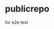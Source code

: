 # publicrepo
for e2e test



























































































































































































































































































































































































































































































































































































































































































































































































































































































































































































































































































































































































































































































































































































































































































































































































































































































































































































































































































































































































































































































































































































































































































































































































































































































































































































































































































































































































































































